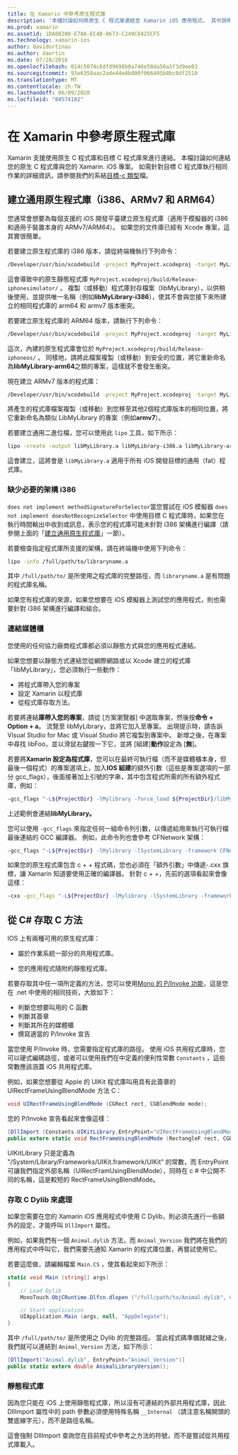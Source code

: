 ```yaml
---
title: 在 Xamarin 中參考原生程式庫
description: '本檔討論如何將原生 C 程式庫連結至 Xamarin iOS 應用程式。 其中說明如何建立通用原生程式庫，並從 c # 存取 C 方法。'
ms.prod: xamarin
ms.assetid: 1DA80280-E78A-EC4B-8673-C249C8425CF5
ms.technology: xamarin-ios
author: davidortinau
ms.author: daortin
ms.date: 07/28/2016
ms.openlocfilehash: 014c5074c6dfd9698b0a746e58da50a3f3d9ee03
ms.sourcegitcommit: 93e6358aac2ade44e8b800f066405b8bc8df2510
ms.translationtype: MT
ms.contentlocale: zh-TW
ms.lasthandoff: 06/09/2020
ms.locfileid: "84574102"
---
```

# <a name="referencing-native-libraries-in-xamarinios"></a>在 Xamarin 中參考原生程式庫

Xamarin 支援使用原生 C 程式庫和目標 C 程式庫來進行連結。 本檔討論如何連結您的原生 C 程式庫與您的 Xamarin. iOS 專案。 如需針對目標 C 程式庫執行相同作業的詳細資訊，請參閱我們的系結[目標-c 類型](~/ios/platform/binding-objective-c/index.md)檔。

<a name="building_native"></a>

## <a name="building-universal-native-libraries-i386-armv7-and-arm64"></a>建立通用原生程式庫（i386、ARMv7 和 ARM64）

您通常會想要為每個支援的 iOS 開發平臺建立原生程式庫（適用于模擬器的 i386 和適用于裝置本身的 ARMv7/ARM64）。 如果您的文件庫已經有 Xcode 專案，這其實很簡單。

若要建立原生程式庫的 i386 版本，請從終端機執行下列命令：

```bash
/Developer/usr/bin/xcodebuild -project MyProject.xcodeproj -target MyLibrary -sdk iphonesimulator -arch i386 -configuration Release clean build
```

這會導致中的原生靜態程式庫 `MyProject.xcodeproj/build/Release-iphonesimulator/` 。 複製（或移動）程式庫封存檔案（libMyLibrary），以供稍後使用，並提供唯一名稱（例如**libMyLibrary-i386**），使其不會與您接下來所建立的相同程式庫的 arm64 和 armv7 版本衝突。

若要建立原生程式庫的 ARM64 版本，請執行下列命令：

```bash
/Developer/usr/bin/xcodebuild -project MyProject.xcodeproj -target MyLibrary -sdk iphoneos -arch arm64 -configuration Release clean build
```

這次，內建的原生程式庫會位於 `MyProject.xcodeproj/build/Release-iphoneos/` 。 同樣地，請將此檔案複製（或移動）到安全的位置，將它重新命名為**libMyLibrary-arm64**之類的專案，這樣就不會發生衝突。

現在建立 ARMv7 版本的程式庫：

```bash
/Developer/usr/bin/xcodebuild -project MyProject.xcodeproj -target MyLibrary -sdk iphoneos -arch armv7 -configuration Release clean build
```

將產生的程式庫檔案複製（或移動）到您移至其他2個程式庫版本的相同位置，將它重新命名為類似 LibMyLibrary 的專案（例如**armv7**）。

若要建立通用二進位檔，您可以使用此 `lipo` 工具，如下所示：

```bash
lipo -create -output libMyLibrary.a libMyLibrary-i386.a libMyLibrary-arm64.a libMyLibrary-armv7.a
```

這會建立，這將會是 `libMyLibrary.a` 適用于所有 iOS 開發目標的通用（fat）程式庫。

### <a name="missing-required-architecture-i386"></a>缺少必要的架構 i386

`does not implement methodSignatureForSelector`當您嘗試在 iOS 模擬器 `does not implement doesNotRecognizeSelector` 中使用目標 C 程式庫時，如果您在執行時間輸出中收到或訊息，表示您的程式庫可能未針對 i386 架構進行編譯（請參閱上面的「[建立通用原生程式庫](#building_native)」一節）。

若要檢查指定程式庫所支援的架構，請在終端機中使用下列命令：

```bash
lipo -info /full/path/to/libraryname.a
```

其中 `/full/path/to/` 是所使用之程式庫的完整路徑，而 `libraryname.a` 是有問題的程式庫名稱。

如果您有程式庫的來源，如果您想要在 iOS 模擬器上測試您的應用程式，則也需要針對 i386 架構進行編譯和組合。

### <a name="linking-your-library"></a>連結媒體櫃

您使用的任何協力廠商程式庫都必須以靜態方式與您的應用程式連結。 

如果您想要以靜態方式連結您從網際網路或以 Xcode 建立的程式庫「libMyLibrary」，您必須執行一些動作：

- 將程式庫帶入您的專案
- 設定 Xamarin 以程式庫
- 從程式庫存取方法。

若要將連結**庫帶入您的專案**，請從 [方案瀏覽器] 中選取專案，然後按**命令 + Option + a**。 流覽至 libMyLibrary，並將它加入至專案。 出現提示時，請告訴 Visual Studio for Mac 或 Visual Studio 將它複製到專案中。 新增之後，在專案中尋找 libFoo，並以滑鼠右鍵按一下它，並將 [組建]**動作**設定為 [**無**]。

若要將**Xamarin 設定為程式庫**，您可以在最終可執行檔（而不是媒體櫃本身，但最後一個程式）的專案選項上，加入**IOS 組建**的額外引數（這些是專案選項的一部分 gcc_flags），後面接著加上引號的字串，其中包含程式所需的所有額外程式庫，例如：

```bash
-gcc_flags "-L${ProjectDir} -lMylibrary -force_load ${ProjectDir}/libMyLibrary.a"
```

上述範例會連結**libMyLibrary。**

您可以使用 `-gcc_flags` 來指定任何一組命令列引數，以傳遞給用來執行可執行檔最後連結的 GCC 編譯器。 例如，此命令列也會參考 CFNetwork 架構：

```bash
-gcc_flags "-L${ProjectDir} -lMylibrary -lSystemLibrary -framework CFNetwork -force_load ${ProjectDir}/libMyLibrary.a"
```

如果您的原生程式庫包含 c + + 程式碼，您也必須在「額外引數」中傳遞-.cxx 旗標，讓 Xamarin 知道要使用正確的編譯器。 針對 c + +，先前的選項看起來會像這樣：

```bash
-cxx -gcc_flags "-L${ProjectDir} -lMylibrary -lSystemLibrary -framework CFNetwork -force_load ${ProjectDir}/libMyLibrary.a"
```

<a name="Accessing_C_Methods_from_C#"></a>

## <a name="accessing-c-methods-from-c35"></a>從 C&#35; 存取 C 方法

IOS 上有兩種可用的原生程式庫：

- 屬於作業系統一部分的共用程式庫。

- 您的應用程式隨附的靜態程式庫。

若要存取其中任一項所定義的方法，您可以使用[Mono 的 P/Invoke 功能](https://www.mono-project.com/docs/advanced/pinvoke/)，這是您在 .net 中使用的相同技術，大致如下：

- 判斷您想要叫用的 C 函數
- 判斷其簽章
- 判斷其所在的媒體櫃
- 撰寫適當的 P/Invoke 宣告

當您使用 P/Invoke 時，您需要指定程式庫的路徑。 使用 iOS 共用程式庫時，您可以硬式編碼路徑，或者可以使用我們在中定義的便利性常數 `Constants` ，這些常數應該涵蓋 iOS 共用程式庫。

例如，如果您想要從 Apple 的 UIKit 程式庫叫用具有此簽章的 UIRectFrameUsingBlendMode 方法 C：

```csharp
void UIRectFrameUsingBlendMode (CGRect rect, CGBlendMode mode);
```

您的 P/Invoke 宣告看起來會像這樣：

```csharp
[DllImport (Constants.UIKitLibrary,EntryPoint="UIRectFrameUsingBlendMode")]
public extern static void RectFrameUsingBlendMode (RectangleF rect, CGBlendMode blendMode);
```

UIKitLibrary 只是定義為 "/System/Library/Frameworks/UIKit.framework/UIKit" 的常數，而 EntryPoint 可讓我們指定外部名稱（UIRectFramUsingBlendMode），同時在 c # 中公開不同的名稱，這是較短的 RectFrameUsingBlendMode。

<a name="Accessing_C_Dylibs"></a>

### <a name="accessing-c-dylibs"></a>存取 C Dylib 來處理

如果您需要在您的 Xamarin iOS 應用程式中使用 C Dylib，則必須先進行一些額外的設定，才能呼叫 `DllImport` 屬性。

例如，如果我們有一個 `Animal.dylib` 方法，而 `Animal_Version` 我們將在我們的應用程式中呼叫它，我們需要先通知 Xamarin 的程式庫位置，再嘗試使用它。

若要這麼做，請編輯檔案 `Main.CS` ，使其看起來如下所示：

```csharp
static void Main (string[] args)
{
    // Load Dylib
    MonoTouch.ObjCRuntime.Dlfcn.dlopen ("/full/path/to/Animal.dylib", 0);

    // Start application
    UIApplication.Main (args, null, "AppDelegate");
}
```

其中 `/full/path/to/` 是所使用之 Dylib 的完整路徑。 當此程式碼準備就緒之後，我們就可以連結到 `Animal_Version` 方法，如下所示：

```csharp
[DllImport("Animal.dylib", EntryPoint="Animal_Version")]
public static extern double AnimalLibraryVersion();
```

<a name="Static_Libraries"></a>

### <a name="static-libraries"></a>靜態程式庫

因為您只能在 iOS 上使用靜態程式庫，所以沒有可連結的外部共用程式庫，因此 DllImport 屬性中的 path 參數必須使用特殊名稱 `__Internal` （請注意名稱開頭的雙底線字元），而不是路徑名稱。

這會強制 DllImport 查詢您在目前程式中參考之方法的符號，而不是嘗試從共用程式庫載入。

